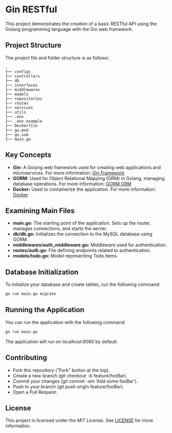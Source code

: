 # Gin RESTful

This project demonstrates the creation of a basic RESTful API using the Golang programming language with the Gin web framework.

## Project Structure

The project file and folder structure is as follows:

    .
    ├── configs
    ├── controllers
    ├── db
    ├── interfaces
    ├── middlewares
    ├── models
    ├── repositories
    ├── routes
    ├── services
    ├── utils
    ├── .env
    ├── .env.example
    ├── Dockerfile
    ├── go.mod
    ├── go.sum
    ├── main.go

  
## Key Concepts

- **Gin:** A Golang web framework used for creating web applications and microservices. For more information: [Gin Framework](https://github.com/gin-gonic/gin)
- **GORM:** Used for Object Relational Mapping (ORM) in Golang, managing database operations. For more information: [GORM ORM](https://gorm.io/)
- **Docker:** Used to containerize the application. For more information: [Docker](https://www.docker.com/)

## Examining Main Files

- **main.go:** The starting point of the application. Sets up the router, manages connections, and starts the server.
- **db/db.go:** Initializes the connection to the MySQL database using GORM.
- **middlewares/auth_middleware.go:** Middleware used for authentication.
- **routes/auth.go:** File defining endpoints related to authentication.
- **models/todo.go:** Model representing Todo items.

## Database Initialization

To initialize your database and create tables, run the following command:

```bash
go run main.go migrate
```

## Running the Application
You can run the application with the following command:
```bash
go run main.go
```

The application will run on localhost:8080 by default.

## Contributing
- Fork this repository ("Fork" button at the top).
- Create a new branch (git checkout -b feature/fooBar).
- Commit your changes (git commit -am 'Add some fooBar').
- Push to your branch (git push origin feature/fooBar).
- Open a Pull Request.

## License
This project is licensed under the MIT License. See [LICENSE](LICENSE) for more information.
